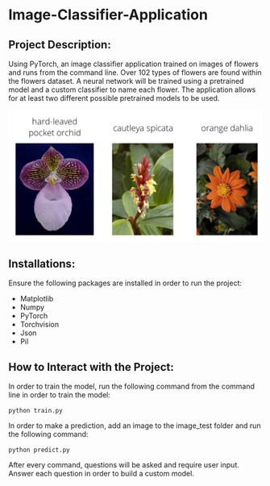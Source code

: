 # Image-Classifier-Application

## Project Description:
Using PyTorch, an image classifier application trained on images of flowers and runs from the command line. Over 102 types of flowers are found within the flowers dataset. A neural network will be trained using a pretrained model and a custom classifier to name each flower. The application allows for at least two different possible pretrained models to be used. 

<p align="center">
  <img src="./assets/Flowers.png">
</p>

## Installations: 
Ensure the following packages are installed in order to run the project:
- Matplotlib
- Numpy
- PyTorch
- Torchvision
- Json
- Pil

## How to Interact with the Project: 
In order to train the model, run the following command from the command line in order to train the model: 
```
python train.py
```
In order to make a prediction, add an image to the image_test folder and run the following command: 
```
python predict.py
```
 
After every command, questions will be asked and require user input. Answer each question in order to build a custom model. 